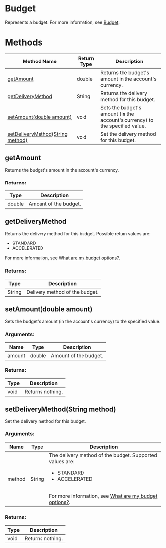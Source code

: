 # Budget
Represents a budget. For more information, see [Budget](/bingads/guides/entity-hierarchy-limits#budget).
# Methods
|Method Name|Return Type|Description|
|-|-|-
[getAmount](#getamount)|double|Returns the budget's amount in the account's currency.
[getDeliveryMethod](#getdeliverymethod)|String|Returns the delivery method for this budget.
[setAmount(double amount)](#setamount~double-amount~)|void|Sets the budget's amount (in the account's currency) to the specified value.
[setDeliveryMethod(String method)](#setdeliverymethod~string-method~)|void|Set the delivery method for this budget.

## <a name="getamount"></a>getAmount
Returns the budget's amount in the account's currency.

### Returns:
|Type|Description|
|-|-
double|Amount of the budget.

## <a name="getdeliverymethod"></a>getDeliveryMethod
Returns the delivery method for this budget.  Possible return values are:

- STANDARD
- ACCELERATED

For more information, see [What are my budget options?](https://help.bingads.microsoft.com/#apex/3/en/51006/1).


### Returns:
|Type|Description|
|-|-
String|Delivery method of the budget.

## <a name="setamount~double-amount~"></a>setAmount(double amount)
Sets the budget's amount (in the account's currency) to the specified value.

### Arguments:
|Name|Type|Description|
|-|-|-
amount|double|Amount of the budget.
### Returns:
|Type|Description|
|-|-
void|Returns nothing.

## <a name="setdeliverymethod~string-method~"></a>setDeliveryMethod(String method)
Set the delivery method for this budget. 

### Arguments:
|Name|Type|Description|
|-|-|-
method|String|The delivery method of the budget. Supported values are:<ul><li>STANDARD</li><li>ACCELERATED</li></ul><br />For more information, see [What are my budget options?](https://help.bingads.microsoft.com/#apex/3/en/51006/1).<br />
### Returns:
|Type|Description|
|-|-
void|Returns nothing.

